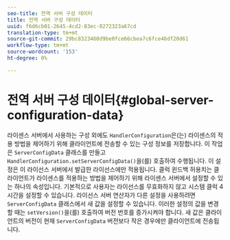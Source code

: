 ```yaml
---
seo-title: 전역 서버 구성 데이터
title: 전역 서버 구성 데이터
uuid: f6d6cb01-2645-4cd2-83ec-0272323a67cd
translation-type: tm+mt
source-git-commit: 29bc8323460d9be0fce66cbea7c6fce46df20d61
workflow-type: tm+mt
source-wordcount: '153'
ht-degree: 0%

---
```



# 전역 서버 구성 데이터{#global-server-configuration-data}

라이센스 서버에서 사용하는 구성 외에도 `HandlerConfiguration`은(는) 라이센스의 적용 방법을 제어하기 위해 클라이언트에 전송할 수 있는 구성 정보를 저장합니다. 이 작업은 `ServerConfigData` 클래스를 만들고 `HandlerConfiguration.setServerConfigData()`을(를) 호출하여 수행됩니다. 이 설정은 이 라이선스 서버에서 발급한 라이선스에만 적용됩니다. 클럭 윈드백 허용치는 클라이언트가 라이센스를 적용하는 방법을 제어하기 위해 라이센스 서버에서 설정할 수 있는 하나의 속성입니다. 기본적으로 사용자는 라이선스를 무효화하지 않고 시스템 클럭 4시간을 설정할 수 있습니다. 라이선스 서버 연산자가 다른 설정을 사용하려면 `ServerConfigData` 클래스에서 새 값을 설정할 수 있습니다. 이러한 설정의 값을 변경할 때는 `setVersion()`을(를) 호출하여 버전 번호를 증가시켜야 합니다. 새 값은 클라이언트의 버전이 현재 `ServerConfigData` 버전보다 작은 경우에만 클라이언트에 전송됩니다.
